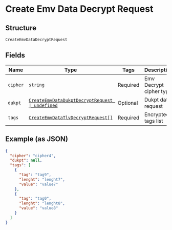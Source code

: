 
# Create Emv Data Decrypt Request

## Structure

`CreateEmvDataDecryptRequest`

## Fields

| Name | Type | Tags | Description |
|  --- | --- | --- | --- |
| `cipher` | `string` | Required | Emv Decrypt cipher type |
| `dukpt` | [`CreateEmvDataDukptDecryptRequest \| undefined`](../../doc/models/create-emv-data-dukpt-decrypt-request.md) | Optional | Dukpt data request |
| `tags` | [`CreateEmvDataTlvDecryptRequest[]`](../../doc/models/create-emv-data-tlv-decrypt-request.md) | Required | Encrypted tags list |

## Example (as JSON)

```json
{
  "cipher": "cipher4",
  "dukpt": null,
  "tags": [
    {
      "tag": "tag9",
      "lenght": "lenght7",
      "value": "value7"
    },
    {
      "tag": "tag0",
      "lenght": "lenght8",
      "value": "value8"
    }
  ]
}
```

